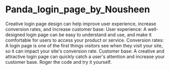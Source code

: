 # Panda_login_page_by_Nousheen
Creative login page design can help improve user experience, increase conversion rates, and increase customer base: 
User experience:
A well-designed login page can be easy to understand and use, and make it comfortable for users to access your product or service. 
Conversion rates:
A login page is one of the first things visitors see when they visit your site, so it can impact your site's conversion rate. 
Customer base:
A creative and attractive login page can quickly catch a user's attention and increase your customer base. 
Roger the code and try it yourself.
